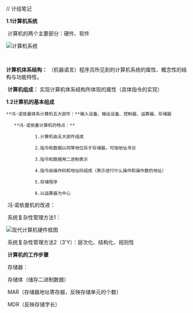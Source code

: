// 计组笔记



**1.1计算机系统**

​	计算机的两个主要部分：硬件、软件

![计算机系统](D:\work\Myhub\Note\Picture\计算机系统.png)

​	

**计算机体系结构：**  （机器语言）程序员所见到的计算机系统的属性、概念性的结构与功能特性。

​	**计算机组成：**  实现计算机体系结构所体现的属性（具体指令的实现）

**1.2计算机的基本组成**

```
**冯·诺依曼体系计算机五大部件：**输入设备、输出设备、控制器、运算器、存储器

​	**冯·诺依曼计算机的特点：**

​			1.计算机由五大部件组成

​			2.指令和数据以同等地位存于存储器，可按地址寻访

​			3.指令和数据用二进制表示

​			4.指令由操作码和地址码组成（表示进行什么操作和操作数的地址）

​			5.存储程序

​			6.以运算器为中心
```

​	冯·诺依曼机的改进：

​			系统复杂性管理方法1：

![现代计算机硬件框图](D:\work\Myhub\Picture\现代计算机硬件框图.png)

​	系统复杂性管理方法2（3'Y）：层次化、结构化、规则性

​	**计算机的工作步骤**

​		存储器：

​			存储体（储存二进制数据）

​			MAR（存储器地址寄存器，反映存储单元的个数）

​			MDR（反映存储字长）